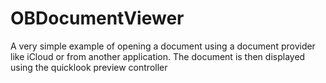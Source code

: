 # OBDocumentViewer

A very simple example of opening a document using a document provider like iCloud or from another application. The document is then displayed using the quicklook preview controller